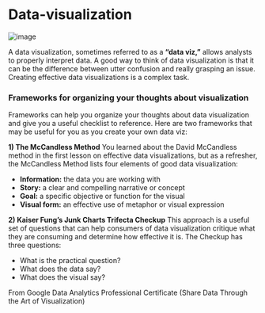 # Data-visualization
![image](https://user-images.githubusercontent.com/92245436/141315489-c2b839cf-b7dc-4913-8997-320f58f9587a.png)


A data visualization, sometimes referred to as a **“data viz,”** allows analysts to properly interpret data. A good way to think of data visualization is that it can be the difference between utter confusion and really grasping an issue. Creating effective data visualizations is a complex task. 

### Frameworks for organizing your thoughts about visualization
Frameworks can help you organize your thoughts about data visualization and give you a useful checklist to reference. Here are two frameworks that may be useful for you as you create your own data viz: 

**1) The McCandless Method**
You learned about the David McCandless method in the first lesson on effective data visualizations, but as a refresher, the McCandless Method lists four elements of good data visualization: 
- **Information:** the data you are working with
- **Story:** a clear and compelling narrative or concept
- **Goal:** a specific objective or function for the visual
- **Visual form:** an effective use of metaphor or visual expression

**2) Kaiser Fung’s Junk Charts Trifecta Checkup**
This approach is a useful set of questions that can help consumers of data visualization critique what they are consuming and determine how effective it is. The Checkup has three questions:
- What is the practical question? 
- What does the data say?
- What does the visual say?

From Google Data Analytics Professional Certificate (Share Data Through the Art of Visualization)
